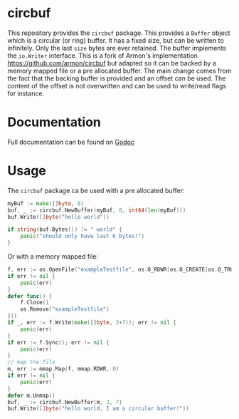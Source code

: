 circbuf
=======

This repository provides the `circbuf` package. This provides a `Buffer` object
which is a circular (or ring) buffer. It has a fixed size, but can be written
to infinitely. Only the last `size` bytes are ever retained. The buffer implements
the `io.Writer` interface.
This is a fork of Armon's implementation https://github.com/armon/circbuf but
adapted so it can be backed by a memory mapped file or a pre allocated buffer.
The main change comes from the fact that the backing buffer is provided and an
offset can be used. The content of the offset is not overwritten and can be used
to write/read flags for instance.

Documentation
=============

Full documentation can be found on [Godoc](http://godoc.org/github.com/mattetti/circbuf)

Usage
=====

The `circbuf` package ca be used with a pre allocated buffer:

```go
myBuf := make([]byte, 6)
buf, _ := circbuf.NewBuffer(myBuf, 0, int64(len(myBuf)))
buf.Write([]byte("hello world"))

if string(buf.Bytes()) != " world" {
    panic("should only have last 6 bytes!")
}

```

Or with a memory mapped file:

```go
f, err := os.OpenFile("exampleTestfile", os.O_RDWR|os.O_CREATE|os.O_TRUNC, 0755)
if err != nil {
    panic(err)
}
defer func() {
    f.Close()
    os.Remove("exampleTestfile")
}()
if _, err := f.Write(make([]byte, 2+7)); err != nil {
    panic(err)
}
if err := f.Sync(); err != nil {
    panic(err)
}
// map the file
m, err := mmap.Map(f, mmap.RDWR, 0)
if err != nil {
    panic(err)
}
defer m.Unmap()
buf, _ := circbuf.NewBuffer(m, 2, 7)
buf.Write([]byte("hello world, I am a circular buffer!"))
```